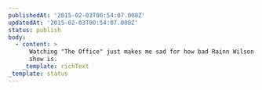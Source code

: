 ```yaml
---
publishedAt: '2015-02-03T00:54:07.000Z'
updatedAt: '2015-02-03T00:54:07.000Z'
status: publish
body:
  - content: >
      Watching "The Office" just makes me sad for how bad Rainn Wilson's new
      show is.
    _template: richText
_template: status
---
```


